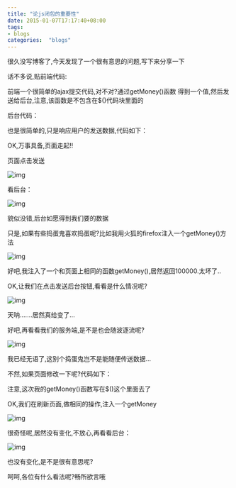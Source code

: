 ```yaml
---
title: "论js闭包的重要性"
date: 2015-01-07T17:17:40+08:00
tags:
- blogs
categories:  "blogs" 
---
```


很久没写博客了,今天发现了一个很有意思的问题,写下来分享一下

话不多说,贴前端代码:

 前端一个很简单的ajax提交代码,对不对?通过getMoney()函数 得到一个值,然后发送给后台,注意,该函数是不包含在$()代码块里面的

 后台代码：

 也是很简单的,只是响应用户的发送数据,代码如下：

OK,万事具备,页面走起!!

页面点击发送

![img](071704374536164.jpg)

看后台：

![img](071705149213951.jpg)

 

貌似没错,后台如愿得到我们要的数据

只是,如果有些捣蛋鬼喜欢捣蛋呢?比如我用火狐的firefox注入一个getMoney()方法

![img](071708035626897.jpg)

好吧,我注入了一个和页面上相同的函数getMoney(),居然返回100000.太坏了..

OK,让我们在点击发送后台按钮,看看是什么情况呢?

![img](071709315318989.jpg)

天呐.......居然真给变了...

好吧,再看看我们的服务端,是不是也会随波逐流呢?

![img](071711072182789.jpg)

我已经无语了,这别个捣蛋鬼岂不是能随便传送数据...

不然,如果页面修改一下呢?代码如下：

 

注意,这次我的getMoney()函数写在$()这个里面去了

OK,我们在刷新页面,做相同的操作,注入一个getMoney

![img](071714314849352.jpg)

很奇怪呢,居然没有变化,不放心,再看看后台：

![img](071715343906533.jpg)

也没有变化,是不是很有意思呢?

呵呵,各位有什么看法呢?畅所欲言哦